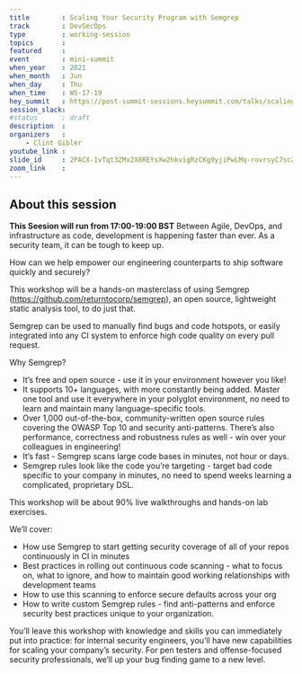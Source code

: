 ```yaml
---
title        : Scaling Your Security Program with Semgrep
track        : DevSecOps
type         : working-session
topics       :
featured     :
event        : mini-summit
when_year    : 2021
when_month   : Jun
when_day     : Thu
when_time    : WS-17-19
hey_summit   : https://post-summit-sessions.heysummit.com/talks/scaling-your-security-program-with-semgrep/
session_slack:
#status      : draft
description  :
organizers   :
    - Clint Gibler
youtube_link :
slide_id     : 2PACX-1vTqt3ZMx2X8REYsXw2hkvigRzCKg9yjiPwLMq-rovrsyC7scZZ7ne_rHlyrFEDQ6KhnTO5G6UFgBMSH 
zoom_link    : 
---
```


## About this session
**This Seesion will run from 17:00-19:00 BST**
Between Agile, DevOps, and infrastructure as code, development is happening faster than ever. As a security team, it can be tough to keep up.

How can we help empower our engineering counterparts to ship software quickly and securely?

This workshop will be a hands-on masterclass of using Semgrep (https://github.com/returntocorp/semgrep), an open source, lightweight static analysis tool, to do just that.

Semgrep can be used to manually find bugs and code hotspots, or easily integrated into any CI system to enforce high code quality on every pull request.

Why Semgrep?

* It’s free and open source - use it in your environment however you like!
* It supports 10+ languages, with more constantly being added. Master one tool and use it everywhere in your polyglot environment, no need to learn and maintain many language-specific tools.
* Over 1,000 out-of-the-box, community-written open source rules covering the OWASP Top 10 and security anti-patterns. There’s also performance, correctness and robustness rules as well - win over your colleagues in engineering!
* It’s fast - Semgrep scans large code bases in minutes, not hour or days.
* Semgrep rules look like the code you’re targeting - target bad code specific to your company in minutes, no need to spend weeks learning a complicated, proprietary DSL.

This workshop will be about 90% live walkthroughs and hands-on lab exercises.

We’ll cover:

* How use Semgrep to start getting security coverage of all of your repos continuously in CI in minutes
* Best practices in rolling out continuous code scanning - what to focus on, what to ignore, and how to maintain good working relationships with development teams
* How to use this scanning to enforce secure defaults across your org
* How to write custom Semgrep rules - find anti-patterns and enforce security best practices unique to your organization.

You’ll leave this workshop with knowledge and skills you can immediately put into practice: for internal security engineers, you’ll have new capabilities for scaling your company’s security. For pen testers and offense-focused security professionals, we’ll up your bug finding game to a new level.
